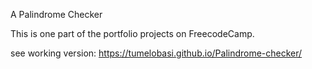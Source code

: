 A Palindrome Checker

This is one part of the portfolio projects on FreecodeCamp.

see working version:
https://tumelobasi.github.io/Palindrome-checker/
